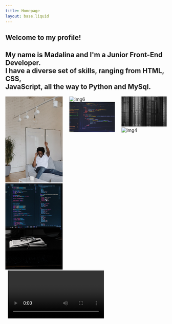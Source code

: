 ```yaml
---
title: Homepage
layout: base.liquid
---
```


<section class="hero is-primary is-medium container is-fluid is-fullheight animation-hero-section">
  <div class="animation-hero-wrapper">
    <div class="animation-hero-caption">
      <div class="leftSide"></div>
      <div class="rightSide"></div>
        <!-- Hero content -->
        <div class="hero-body is-flex-direction-column is-justify-content-center rightInfo">
          <div class="container hero-content has-text-centered is-flex is-flex-direction-column is-justify-content-center">
              <h1 class="title has-text-centered is-size-3-desktop">Welcome to my profile!</h1>
              <h2 class="subtitle has-text-centered is-size-6-desktop">My name is Madalina and I'm a Junior Front-End Developer.
              <br> I have a diverse set of skills, ranging from HTML, CSS, <br>JavaScript, all the way to Python and MySql.
              </h2>
              <!-- <a class="button is-light is-align-self-center" href="/blog">View My Profile</a> -->
          </div>
        </div>
    </div>
</section>

<div class="container-code-images columns">
  <div class="column">
      <img class="set1-pictures m-5" src="img/im1.jpg" alt="img1" title="coding">
      <img class="set1-pictures m-5" src="img/im6.jpg" alt="img5" title="coding">
  </div>
  <div class="column">
      <img class="set1-pictures m-5" src="img/im4.jpg" alt="img6" title="coding">
      <img class="set1-pictures m-5" src="img/im2.jpg" alt="img2" title="coding">
  </div>
  <div class="column">
      <img class="set1-pictures m-5" src="img/im3.jpg" alt="img3" title="coding">
      <img class="set1-pictures m-5" src="img/im5.jpg" alt="img4" title="coding">
  </div>
</div>


<div class="container has-text-centered laptop-section">
  <div class="mockup mockup-macbook loaded opened">
    <div class="part top">
      <img src="https://d1xm195wioio0k.cloudfront.net/images/mockup/macbook-top.svg" alt="" class="top">
      <img src="https://d1xm195wioio0k.cloudfront.net/images/mockup/macbook-cover.svg" alt="" class="cover">
      <video autoplay controls>
        <source src="/img/myscreen.mp4" type="video/mp4">
      </video>
    </div>
    <div class="part bottom">
      <img src="https://d1xm195wioio0k.cloudfront.net/images/mockup/macbook-cover.svg" alt="" class="cover">
      <img src="https://d1xm195wioio0k.cloudfront.net/images/mockup/macbook-bottom.svg" alt="" class="bottom">
    </div>
  </div>
  </div>
</div>
